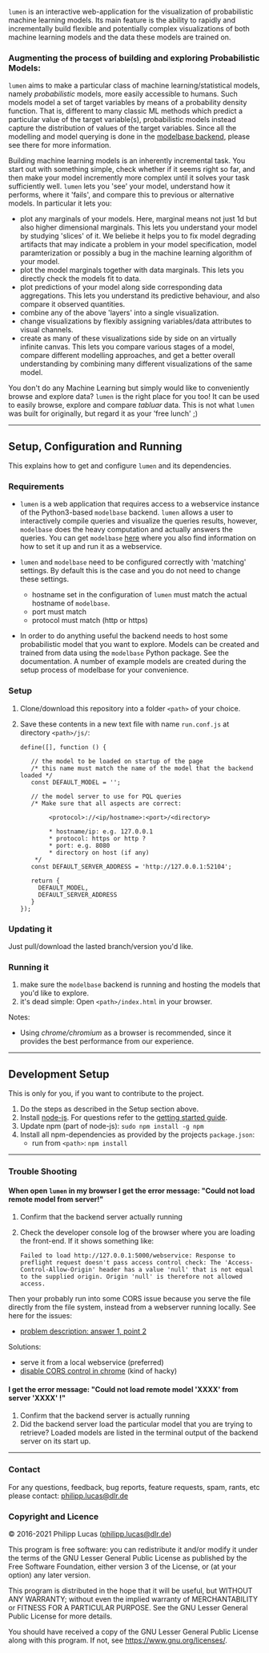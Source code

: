 `lumen` is an interactive web-application for the visualization of probabilistic machine learning models. Its main feature is the ability to rapidly and incrementally build flexible and potentially complex visualizations of both machine learning models and the data these models are trained on.

### Augmenting the process of building and exploring Probabilistic Models:

`lumen` aims to make a particular class of machine learning/statistical models, namely *probabilistic* models,  more easily accessible to humans. 
Such models model a set of target variables by means of a probability density function.
That is, different to many classic ML methods which predict a particular value of the target variable(s), probabilistic models instead capture the distribution of values of the target variables. 
Since all the modelling and model querying is done in the [modelbase backend](https://github.com/lumen-org/modelbase), please see there for more information.

Building machine learning models is an inherently incremental task. 
You start out with something simple, check whether if it seems right so far, and then make your model incremently more complex until it solves your task sufficiently well. 
`lumen` lets you 'see' your model, understand how it performs, where it 'fails', and compare this to previous or alternative models. 
In particular it lets you:

 * plot any marginals of your models. 
Here, marginal means not just 1d but also higher dimensional marginals.
This lets you understand your model by studying 'slices' of it. 
We beliebe it helps you to fix model degrading artifacts that may indicate a problem in your model specification, model paramterization or possibly a bug in the machine learning algorithm of your model.
 * plot the model marginals together with data marginals. 
This lets you directly check the models fit to data.
 * plot predictions of your model along side corresponding data aggregations. 
This lets you understand its predictive behaviour, and also compare it observed quantities.
 * combine any of the above 'layers' into a single visualization.
 * change visualizations by flexibly assigning variables/data attributes to visual channels.
 * create as many of these visualizations side by side on an virtually infinite canvas. 
This lets you compare various stages of a model, compare different modelling approaches, and get a better overall understanding by combining many different visualizations of the same model.
 

You don't do any Machine Learning but simply would like to conveniently browse and explore data? 
`lumen` is the right place for you too!
It can be used to easily browse, explore and compare *tabluar* data.
This is not what `lumen` was built for originally, but regard it as your 'free lunch' ;)

---

## Setup, Configuration and Running 

This explains how to get and configure `lumen` and its dependencies.

### Requirements

* `lumen` is a web application that requires access to a webservice instance of the Python3-based `modelbase` backend.
`lumen` allows a user to interactively compile queries and visualize the queries results, however, `modelbase` does the heavy computation and actually answers the queries. 
You can get `modelbase` [here](https://github.com/lumen-org/modelbase) where you also find information on how to set it up and run it as a webservice.

* `lumen` and `modelbase` need to be configured correctly with 'matching' settings. By default this is the case and you do not need to change these settings.
  * hostname set in the configuration of `lumen` must match the actual hostname of `modelbase`.
  * port must match
  * protocol must match (http or https)

* In order to do anything useful the backend needs to host some probabilistic model that you want to explore. 
Models can be created and trained from data using the `modelbase` Python package. See the documentation.
A number of example models are created during the setup process of modelbase for your convenience.

### Setup

1. Clone/download this repository into a folder `<path>` of your choice.
2. Save these contents in a new text file with name `run.conf.js` at directory `<path>/js/`:

       define([], function () {

          // the model to be loaded on startup of the page
          /* this name must match the name of the model that the backend loaded */
          const DEFAULT_MODEL = '';

          // the model server to use for PQL queries
          /* Make sure that all aspects are correct:

               <protocol>://<ip/hostname>:<port>/<directory>

               * hostname/ip: e.g. 127.0.0.1
               * protocol: https or http ?
               * port: e.g. 8080
               * directory on host (if any)
           */  
          const DEFAULT_SERVER_ADDRESS = 'http://127.0.0.1:52104';

          return {
            DEFAULT_MODEL,
            DEFAULT_SERVER_ADDRESS
          }
       });

### Updating it

Just pull/download the lasted branch/version you'd like.

### Running it

1. make sure the `modelbase` backend is running and hosting the models that you'd like to explore. 
2. it's dead simple: Open `<path>/index.html` in your browser. 

Notes:
 * Using *chrome/chromium* as a browser is recommended, since it provides the best performance from our experience. 

---

## Development Setup

This is only for you, if you want to contribute to the project.

1. Do the steps as described in the Setup section above.
2. Install [node-js](https://nodejs.org/en/download/). For questions refer to the [getting started guide](https://docs.npmjs.com/getting-started/what-is-npm).
3. Update npm (part of node-js): `sudo npm install -g npm`
4. Install all npm-dependencies as provided by the projects `package.json`:
    * run from `<path>`: `npm install`

---

### Trouble Shooting

#### When open `lumen` in my browser I get the error message: "Could not load remote model from server!"
 
 1. Confirm that the backend server actually running
 2. Check the developer console log of the browser where you are loading the front-end. If it shows something like:
 
     ```Failed to load http://127.0.0.1:5000/webservice: Response to preflight request doesn't pass access control check: The 'Access-Control-Allow-Origin' header has a value 'null' that is not equal to the supplied origin. Origin 'null' is therefore not allowed access.```
 
 Then your probably run into some CORS issue because you serve the file directly from the file system, instead from a webserver running locally. See here for the issues:
   * [problem description: answer 1, point 2 ](https://stackoverflow.com/questions/3595515/xmlhttprequest-error-origin-null-is-not-allowed-by-access-control-allow-origin)
 
 Solutions:
   * serve it from a local webservice (preferred)
   * [disable CORS control in chrome](https://stackoverflow.com/questions/3102819/disable-same-origin-policy-in-chrome) (kind of hacky)
 

#### I get the error message: "Could not load remote model 'XXXX' from server 'XXXX' !"
  1. Confirm that the backend server is actually running
  2. Did the backend server load the particular model that you are trying to retrieve? Loaded models are listed in the terminal output of the backend server on its start up.

---

### Contact

For any questions, feedback, bug reports, feature requests, spam, rants, etc please contact: [philipp.lucas@dlr.de](philipp.lucas@dlr.de)

### Copyright and Licence

© 2016-2021 Philipp Lucas (philipp.lucas@dlr.de)

This program is free software: you can redistribute it and/or modify
it under the terms of the GNU Lesser General Public License as published by
the Free Software Foundation, either version 3 of the License, or
(at your option) any later version.

This program is distributed in the hope that it will be useful,
but WITHOUT ANY WARRANTY; without even the implied warranty of
MERCHANTABILITY or FITNESS FOR A PARTICULAR PURPOSE. See the
GNU Lesser General Public License for more details.

You should have received a copy of the GNU Lesser General Public License
along with this program.  If not, see <https://www.gnu.org/licenses/>.
